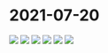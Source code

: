 # 2021-07-20

<image-container>
  <img preview="0" src="http://wangleant.com/turtle-images-thumbnail/IMG_20210720_225905.jpg"/>
</image-container>
<image-container>
  <img preview="0" src="http://wangleant.com/turtle-images-thumbnail/IMG_20210720_225918.jpg"/>
</image-container>
<image-container>
  <img preview="0" src="http://wangleant.com/turtle-images-thumbnail/IMG_20210720_230044.jpg"/>
</image-container>
<image-container>
  <img preview="0" src="http://wangleant.com/turtle-images-thumbnail/IMG_20210720_230108.jpg"/>
</image-container>
<image-container>
  <img preview="0" src="http://wangleant.com/turtle-images-thumbnail/IMG_20210720_230222.jpg"/>
</image-container>
<image-container>
  <img preview="0" src="http://wangleant.com/turtle-images-thumbnail/IMG_20210720_230238.jpg"/>
</image-container>